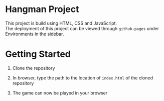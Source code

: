 # Hangman Project
This project is build using HTML, CSS and JavaScript. <br>
The deployment of this project can be viewed through `github-pages` under Environments in the sidebar.

# Getting Started

1. Clone the repository

2. In browser, type the path to the location of `index.html` of the cloned repository

3. The game can now be played in your browser
